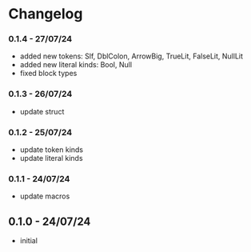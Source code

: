 # Changelog

### 0.1.4 - 27/07/24

- added new tokens: Slf, DblColon, ArrowBig, TrueLit, FalseLit, NullLit
- added new literal kinds: Bool, Null
- fixed block types

### 0.1.3 - 26/07/24

- update struct

### 0.1.2 - 25/07/24

- update token kinds
- update literal kinds

### 0.1.1 - 24/07/24

- update macros

## 0.1.0 - 24/07/24

- initial
